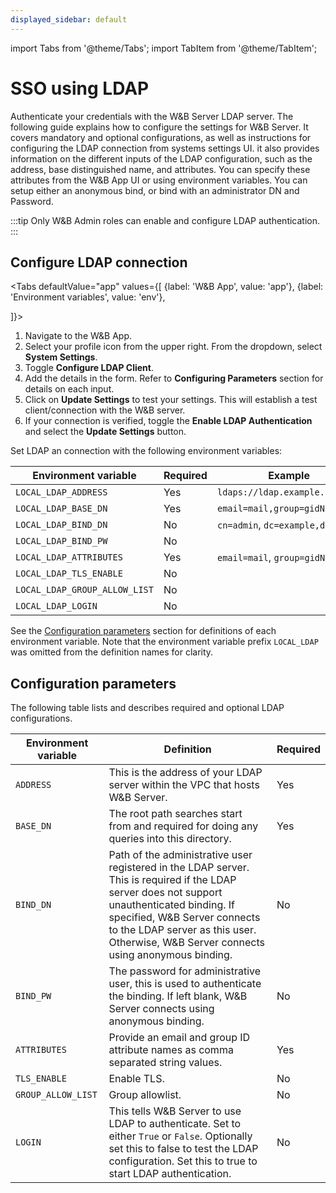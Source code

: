 ```yaml
---
displayed_sidebar: default
---
```


import Tabs from '@theme/Tabs';
import TabItem from '@theme/TabItem';

# SSO using LDAP

Authenticate your credentials with the W&B Server LDAP server. The following guide explains how to configure the settings for W&B Server. It covers mandatory and optional configurations, as well as instructions for configuring the LDAP connection from systems settings UI. it also provides information on the different inputs of the LDAP configuration, such as the address, base distinguished name, and attributes. You can specify these attributes from the W&B App UI or using environment variables. You can setup either an anonymous bind, or bind with an administrator DN and Password.

<!-- :::tip
As a W&B Team Admin you can setup either an anonymous bind, or bind with an administrator DN and Password.
::: -->

:::tip
Only W&B Admin roles can enable and configure LDAP authentication.
:::

## Configure LDAP connection

<Tabs
  defaultValue="app"
  values={[
    {label: 'W&B App', value: 'app'},
    {label: 'Environment variables', value: 'env'},
    
  ]}>
  <TabItem value="app">

1. Navigate to the W&B App. 
2. Select your profile icon from the upper right. From the dropdown, select **System Settings**. 
3. Toggle **Configure LDAP Client**.
4. Add the details in the form. Refer to **Configuring Parameters** section for details on each input.
5. Click on **Update Settings** to test your settings. This will establish a test client/connection with the W&B server.
6. If your connection is verified, toggle the **Enable LDAP Authentication** and select the **Update Settings** button.

<!-- Why is step # 6 necessary? -->

  </TabItem>
  <TabItem value="env">

Set LDAP an connection with the following environment variables:

| Environment variable          | Required | Example                         |
| ----------------------------- | -------- | ------------------------------- |
| `LOCAL_LDAP_ADDRESS`          | Yes      | `ldaps://ldap.example.com:636`  |
| `LOCAL_LDAP_BASE_DN`          | Yes      | `email=mail,group=gidNumber`    |
| `LOCAL_LDAP_BIND_DN`          | No       | `cn=admin`, `dc=example,dc=org` |
| `LOCAL_LDAP_BIND_PW`          | No       |                                 |
| `LOCAL_LDAP_ATTRIBUTES`       | Yes      | `email=mail`, `group=gidNumber` |
| `LOCAL_LDAP_TLS_ENABLE`       | No       |                                 |
| `LOCAL_LDAP_GROUP_ALLOW_LIST` | No       |                                 |
| `LOCAL_LDAP_LOGIN`            | No       |                                 |

See the [Configuration parameters](#configuration-parameters) section for definitions of each environment variable. Note that the environment variable prefix `LOCAL_LDAP` was omitted from the definition names for clarity.

  </TabItem>
</Tabs>

## Configuration parameters

The following table lists and describes required and optional LDAP configurations.

| Environment variable | Definition              | Required |
| -------------------- | ----------------------- | -------- |
| `ADDRESS`            | This is the address of your LDAP server within the VPC that hosts W&B Server.      | Yes      |
| `BASE_DN`            | The root path searches start from and required for doing any queries into this directory.             | Yes      |
| `BIND_DN`            | Path of the administrative user registered in the LDAP server. This is required if the LDAP server does not support unauthenticated binding. If specified, W&B Server connects to the LDAP server as this user. Otherwise, W&B Server connects using anonymous binding. | No       |
| `BIND_PW`            | The password for administrative user, this is used to authenticate the binding. If left blank, W&B Server connects using anonymous binding.   | No       |
| `ATTRIBUTES`         | Provide an email and group ID attribute names as comma separated string values.    | Yes      |
| `TLS_ENABLE`         | Enable TLS.                | No       |
| `GROUP_ALLOW_LIST`   | Group allowlist.           | No       |
| `LOGIN`              | This tells W&B Server to use LDAP to authenticate. Set to either `True` or `False`. Optionally set this to false to test the LDAP configuration. Set this to true to start LDAP authentication. | No       |
